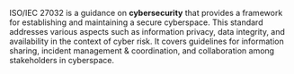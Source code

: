 ISO/IEC 27032 is a guidance on **cybersecurity** that provides a framework for establishing and maintaining a secure cyberspace. This standard addresses various aspects such as information privacy, data integrity, and availability in the context of cyber risk. It covers guidelines for information sharing, incident management & coordination, and collaboration among stakeholders in cyberspace.
